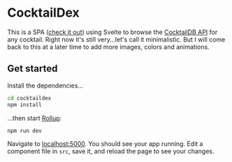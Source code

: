 # CocktailDex

This is a SPA ([check it out](https://goofy-kilby-a44821.netlify.app/)) using Svelte to browse the [CocktailDB API](https://www.thecocktaildb.com/) for any cocktail. Right now it's still very...let's call it minimalistic. But I will come back to this at a later time to add more images, colors and animations.

## Get started

Install the dependencies...

```bash
cd cocktaildex
npm install
```

...then start [Rollup](https://rollupjs.org):

```bash
npm run dev
```

Navigate to [localhost:5000](http://localhost:5000). You should see your app running. Edit a component file in `src`, save it, and reload the page to see your changes.
